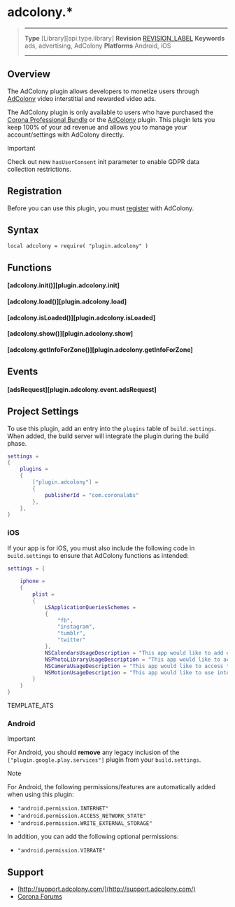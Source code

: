 # adcolony.*

> --------------------- ------------------------------------------------------------------------------------------
> __Type__              [Library][api.type.library]
> __Revision__          [REVISION_LABEL](REVISION_URL)
> __Keywords__          ads, advertising, AdColony
> __Platforms__			Android, iOS
> --------------------- ------------------------------------------------------------------------------------------

## Overview

The AdColony plugin allows developers to monetize users through [AdColony](http://www.adcolony.com) video interstitial and rewarded video ads.

<div class="docs-tip-outer docs-tip-color-alert">
<div class="docs-tip-inner-left">
<div class="fa fa-unlock-alt" style="font-size: 36px; margin-top: 2px; margin-left: 1px;"></div>
</div>
<div class="docs-tip-inner-right">

The AdColony plugin is only available to users who have purchased the [Corona Professional Bundle](https://marketplace.coronalabs.com/products/corona-pro) or the [AdColony](https://marketplace.coronalabs.com/plugin/adcolony) plugin. This plugin lets you keep 100% of your ad revenue and allows you to manage your account/settings with AdColony directly.

</div>
</div>

<div class="guide-notebox-imp">
<div class="notebox-title-imp">Important</div>

Check out new `hasUserConsent`  init parameter to enable GDPR data collection restrictions.

</div>


## Registration

Before you can use this plugin, you must [register](https://www.adcolony.com ) with AdColony.


## Syntax

	local adcolony = require( "plugin.adcolony" )


## Functions

#### [adcolony.init()][plugin.adcolony.init]

#### [adcolony.load()][plugin.adcolony.load]

#### [adcolony.isLoaded()][plugin.adcolony.isLoaded]

#### [adcolony.show()][plugin.adcolony.show]

#### [adcolony.getInfoForZone()][plugin.adcolony.getInfoForZone]


## Events

#### [adsRequest][plugin.adcolony.event.adsRequest]


## Project Settings

To use this plugin, add an entry into the `plugins` table of `build.settings`. When added, the build server will integrate the plugin during the build phase.

``````lua
settings =
{
	plugins =
	{
		["plugin.adcolony"] =
		{
			publisherId = "com.coronalabs"
		},
	},
}
``````

### iOS

If your app is for iOS, you must also include the following code in `build.settings` to ensure that AdColony functions as intended:

``````lua
settings = {
 
	iphone =
	{
		plist =
		{
			LSApplicationQueriesSchemes =
			{
				"fb",
				"instagram",
				"tumblr",
				"twitter"
			},
			NSCalendarsUsageDescription = "This app would like to add events to the calendar.",
			NSPhotoLibraryUsageDescription = "This app would like to access the photo library.",
			NSCameraUsageDescription = "This app would like to access the camera.",
			NSMotionUsageDescription = "This app would like to use interactive ad controls."
		}
	}
}
``````

<!--- Include ATS "override" template block --->
TEMPLATE_ATS
<!--- --->

### Android

<div class="guide-notebox-imp">
<div class="notebox-title-imp">Important</div>

For Android, you should __remove__ any legacy inclusion of the `["plugin.google.play.services"]` plugin from your `build.settings`.

</div>

<div class="guide-notebox">
<div class="notebox-title">Note</div>

For Android, the following permissions/features are automatically added when using this plugin:

* `"android.permission.INTERNET"`
* `"android.permission.ACCESS_NETWORK_STATE"`
* `"android.permission.WRITE_EXTERNAL_STORAGE"`

In addition, you can add the following optional permissions:

* `"android.permission.VIBRATE"`

</div>


## Support

* [http://support.adcolony.com/](http://support.adcolony.com/)
* [Corona Forums](http://forums.coronalabs.com/forum/545-monetization-in-app-purchases-ads-etc/)
